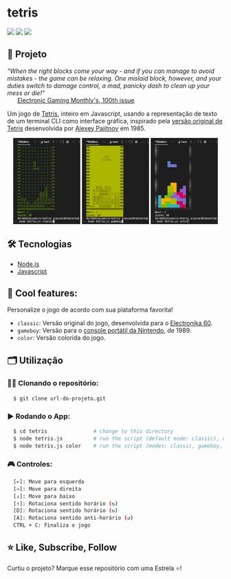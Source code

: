 # tetris
<!--
![](https://sloc.xyz/github/Alessandro1918/tetris)
![](https://sloc.xyz/github/Alessandro1918/tetris?category=code)
![](https://sloc.xyz/github/Alessandro1918/tetris?category=comments)
-->
<!--
![](https://tokei.rs/b1/github/Alessandro1918/tetris)
![](https://tokei.rs/b1/github/Alessandro1918/tetris?category=code)
![](https://tokei.rs/b1/github/Alessandro1918/tetris?category=comments)
-->
![](https://img.shields.io/badge/dynamic/json?label=Total%20lines&query=$[?(@.language==%22JavaScript%22)].lines&url=https://api.codetabs.com/v1/loc/?github=Alessandro1918/tetris)
![](https://img.shields.io/badge/dynamic/json?label=Lines%20of%20Code&query=$[?(@.language==%22JavaScript%22)].linesOfCode&url=https://api.codetabs.com/v1/loc/?github=Alessandro1918/tetris)
![](https://img.shields.io/badge/dynamic/json?label=Comments&query=$[?(@.language==%22JavaScript%22)].comments&url=https://api.codetabs.com/v1/loc/?github=Alessandro1918/tetris)

## 🚀 Projeto

*"When the right blocks come your way - and if you can manage to avoid mistakes - the game can be relaxing. One mislaid block, however, and your duties switch to damage control, a mad, panicky dash to clean up your mess or die!"*</br>
&nbsp; &nbsp; &nbsp;  [Electronic Gaming Monthly's, 100th issue](https://en.m.wikipedia.org/wiki/Electronic_Gaming_Monthly)

Um jogo de [Tetris](https://en.wikipedia.org/wiki/Tetris), inteiro em Javascript, usando a representação de texto de um terminal CLI como interface gráfica, inspirado pela [versão original de Tetris](https://en.wikipedia.org/wiki/Tetris#History) desenvolvida por [Alexey Pajitnov](https://en.wikipedia.org/wiki/Alexey_Pajitnov) em 1985.

<div align="center">
    <img src="github_assets/example_classic.png" alt="example_classic" title="example_classic" width="31%"/>
    <img src="github_assets/example_gameboy.png" alt="example_gameboy" title="example_gameboy" width="31%"/>
    <img src="github_assets/example_color.png" alt="example_color" title="example_color" width="31%"/>
</div>

## 🛠️ Tecnologias
- [Node.js](https://nodejs.org/en/)
- [Javascript](https://developer.mozilla.org/pt-BR/docs/Web/JavaScript)

## 🧊 Cool features:
Personalize o jogo de acordo com sua plataforma favorita!
- <code>classic</code>: Versão original do jogo, desenvolvida para o [Electronika 60](https://en.wikipedia.org/wiki/Electronika_60).
- <code>gameboy</code>: Versão para o [console portátil da Nintendo](https://tetris.wiki/Tetris_(Game_Boy)), de 1989.
- <code>color</code>: Versão colorida do jogo.

## 🗂️ Utilização

### 🐑🐑 Clonando o repositório:

```bash
  $ git clone url-do-projeto.git
```

### ▶️ Rodando o App:

```bash
  $ cd tetris               # change to this directory
  $ node tetris.js          # run the script (default mode: classic), or:
  $ node tetris.js color    # run the script (modes: classic, gameboy, color)
```

### 🎮 Controles:

```bash
  [←]: Move para esquerda
  [→]: Move para direita
  [↓]: Move para baixo
  [↑]: Rotaciona sentido horário (↻)
  [D]: Rotaciona sentido horário (↻)
  [A]: Rotaciona sentido anti-horário (↺)
  CTRL + C: Finaliza o jogo
```

## ⭐ Like, Subscribe, Follow
Curtiu o projeto? Marque esse repositório com uma Estrela ⭐!

